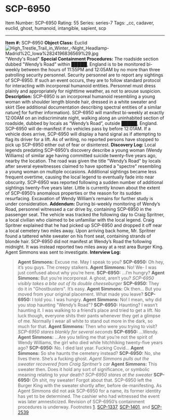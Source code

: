 # SCP-6950
Item Number: SCP-6950
Rating: 55
Series: series-7
Tags: _cc, cadaver, euclid, ghost, humanoid, intangible, sapient, scp

---

**Item #:** SCP-6950
**Object Class:** Euclid
![High_Trestle_Trail_in_Winter_-_Night_Headlamp_-_Madrid%2C_Iowa_%2824196836569%29.jpg](https://upload.wikimedia.org/wikipedia/commons/9/90/High_Trestle_Trail_in_Winter_-_Night_Headlamp_-_Madrid%2C_Iowa_%2824196836569%29.jpg)
"Wendy's Road"
**Special Containment Procedures:** The roadside section dubbed "Wendy’s Road" within █████, England is to be monitored bi-weekly between the hours of 11:55PM and 12:05AM by no more than three patrolling security personnel.
Security personnel are to report any sightings of SCP-6950. If such an event occurs, they are to follow standard protocol for interacting with incorporeal humanoid entities. Personnel must dress plainly and appropriately for nighttime weather, as not to arouse suspicion.
**Description:** SCP-6950 is an incorporeal humanoid resembling a young woman with shoulder length blonde hair, dressed in a white sweater and skirt (See additional documentation describing spectral entities of a similar nature[1](javascript:;) for further information).
SCP-6950 will manifest bi-weekly at exactly 12:00AM on an indiscriminate night, walking along an uninhabited section of roadside, dubbed by locals as “Wendy’s Road”, outside █████, England. SCP-6950 will de-manifest if no vehicles pass by before 12:01AM. If a vehicle does arrive, SCP-6950 will display a hand signal as if attempting to flag its driver for a lift. As of writing, no reported persons have stopped to pick up SCP-6950 either out of fear or disinterest.
**Discovery Log:** Local legends predating SCP-6950’s discovery describe a young woman (Wendy Williams) of similar age having committed suicide twenty-five years ago, nearby the location. The road was given the title "Wendy’s Road" by locals after several eyewitnesses claimed to have spotted a "spectre" resembling a young woman on multiple occasions. Additional sightings became less frequent overtime, causing the local legend to eventually fade into near obscurity.
SCP-6950 was reported following a sudden number of additional sightings twenty-five years later.
Little is currently known about the extent of SCP-6950’s anomalous properties or the reason for its sudden resurfacing. Excavation of Wendy William’s remains for further study is under consideration.
**Addendum:** During bi-weekly monitoring of Wendy’s Road, personnel witnessed a car drive by, containing SCP-6950 in the passenger seat. The vehicle was tracked the following day to Craig Spritner, a local civilian who claimed to be unfamiliar with the local legend.
Craig Spritner explained that he had picked up SCP-6950 and dropped it off near a local cemetery two miles away. Upon arriving back home, Mr. Spritner found a tattered white sweater on his front seat, containing strands of blonde hair.
SCP-6950 did not manifest at Wendy’s Road the following midnight. It was instead reported two miles away at a rest area Burger King. Agent Simmons was sent to investigate.
**Interview Log:**
> **Agent Simmons:** Excuse me. May I speak to you?
> **SCP-6950:** Oh hey, it’s you guys. The creepy stalkers.
> **Agent Simmons:** No! We- I was just confused about why you’re here.
> **SCP-6950:** …I’m hungry?
> **Agent Simmons:** But you’re incorporeal. A ghost, aren’t you?
> _SCP-6950 visibly takes a bite out of its double cheeseburger_
> **SCP-6950:** They do it in "Ghostbusters". It’s easy.
> **Agent Simmons:** Ok then… But you moved from your original placement. What made you leave?
> **SCP-6950:** I told you. I was hungry.
> **Agent Simmons:** No! I mean, why did you stop haunting "Wendy’s Road"?
> **SCP-6950:** Haunting? I wasn’t haunting it. I was walking to a friend’s place and tried to get a lift. No luck though, everyone shits their pants whenever they get a glimpse of me. Normally I wear all white to stand out more in the dark, so much for that.
> **Agent Simmons:** Then who were you trying to visit?
> _SCP-6950 stares blankly for several seconds_
> **SCP-6950:** …Wendy.
> **Agent Simmons:** …Are you telling me that you’re not the spirit of Wendy Williams, the girl who died while hitchhiking twenty-five years ago?
> **SCP-6950:** No. I died last year. Fucking Covid…
> **Agent Simmons:** So she haunts the cemetery instead?
> **SCP-6950:** No, she lives there. She’s a fucking ghost.
> _Agent Simmons pulls out the sweater recovered from Craig Spritner’s car_
> **Agent Simmons:** This sweater then. Does it hold any sort of significance, or symbolic meaning relating to your death?
> _SCP-6950 stares at the sweater_
> **SCP-6950:** Oh shit, my sweater! Forgot about that.
SCP-6950 left the Burger King with the sweater shortly after, before de-manifesting. As Agent Simmons did not ask SCP-6950 for a name, its former identity has yet to be determined. The cashier who had witnessed the event was later amnesticized.
Revision of SCP-6950’s containment procedures is underway.
Footnotes
[1](javascript:;). [SCP-1337](/scp-1337), [SCP-1401](/scp-1401), and [SCP-2539](/scp-2539)